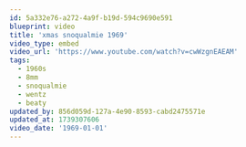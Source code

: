 ```yaml
---
id: 5a332e76-a272-4a9f-b19d-594c9690e591
blueprint: video
title: 'xmas snoqualmie 1969'
video_type: embed
video_url: 'https://www.youtube.com/watch?v=cwWzgnEAEAM'
tags:
  - 1960s
  - 8mm
  - snoqualmie
  - wentz
  - beaty
updated_by: 856d059d-127a-4e90-8593-cabd2475571e
updated_at: 1739307606
video_date: '1969-01-01'
---
```

